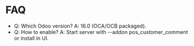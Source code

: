 # FAQ

- Q: Which Odoo version? A: 16.0 (OCA/OCB packaged).
- Q: How to enable? A: Start server with --addon pos_customer_comment or install in UI.
